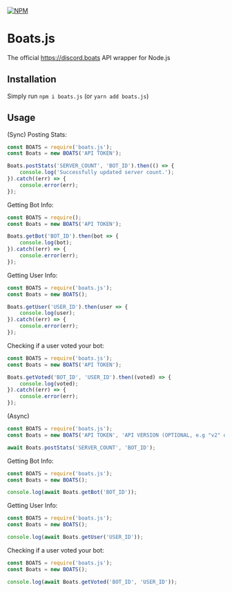 [![NPM](https://nodei.co/npm/boats.js.png?downloads=true&downloadRank=true&stars=true)](https://nodei.co/npm/boats.js)

# Boats.js
The official https://discord.boats API wrapper for Node.js

## Installation
Simply run `npm i boats.js` (or `yarn add boats.js`)

## Usage
(Sync)
Posting Stats:
```js
const BOATS = require('boats.js');
const Boats = new BOATS('API TOKEN');

Boats.postStats('SERVER_COUNT', 'BOT_ID').then(() => {
    console.log('Successfully updated server count.');
}).catch((err) => {
    console.error(err);
});
```

Getting Bot Info:
```js
const BOATS = require();
const Boats = new BOATS('API TOKEN');

Boats.getBot('BOT_ID').then(bot => {
    console.log(bot);
}).catch((err) => {
    console.error(err);
});
```

Getting User Info:
```js
const BOATS = require('boats.js');
const Boats = new BOATS();

Boats.getUser('USER_ID').then(user => {
    console.log(user);
}).catch((err) => {
    console.error(err);
});
```

Checking if a user voted your bot:
```js
const BOATS = require('boats.js');
const Boats = new BOATS('API TOKEN');

Boats.getVoted('BOT_ID', 'USER_ID').then((voted) => {
    console.log(voted);
}).catch((err) => {
    console.error(err);
});
```

(Async)
```js
const BOATS = require('boats.js');
const Boats = new BOATS('API TOKEN', 'API VERSION (OPTIONAL, e.g "v2" or "v1")');

await Boats.postStats('SERVER_COUNT', 'BOT_ID');
```

Getting Bot Info:
```js
const BOATS = require('boats.js');
const Boats = new BOATS();

console.log(await Boats.getBot('BOT_ID'));
```

Getting User Info:
```js
const BOATS = require('boats.js');
const Boats = new BOATS();

console.log(await Boats.getUser('USER_ID'));
```

Checking if a user voted your bot:
```js
const BOATS = require('boats.js');
const Boats = new BOATS();

console.log(await Boats.getVoted('BOT_ID', 'USER_ID'));
```
